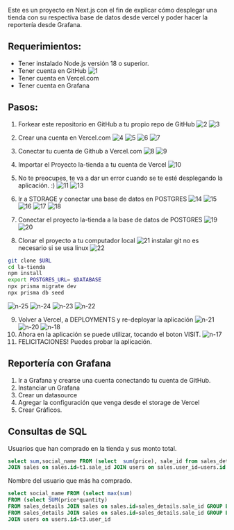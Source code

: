 Este es un proyecto en Next.js con el fin de explicar cómo desplegar una tienda con su respectiva base de datos desde vercel y poder hacer la reportería desde Grafana.


## Requerimientos:

- Tener instalado Node.js versión 18 o superior.
- Tener cuenta en GitHub
![1](docs/1.png)
- Tener cuenta en Vercel.com
- Tener cuenta en Grafana

## Pasos:
1. Forkear este repositorio en GitHub a tu propio repo de GitHub 
![2](docs/2.png)
![3](docs/3.png)

2. Crear una cuenta en Vercel.com
![4](docs/4.png)
![5](docs/5.png)
![6](docs/6.png)
![7](docs/7.png)
3. Conectar tu cuenta de Github a Vercel.com
![8](docs/8.png)
![9](docs/9.png)
4. Importar el Proyecto la-tienda a tu cuenta de Vercel
![10](docs/10.png)
5. No te preocupes, te va a dar un error cuando se te esté desplegando la aplicación.  :)
![11](docs/11.png)
![13](docs/13.png)
6. Ir a STORAGE y conectar una base de datos en POSTGRES
![14](docs/14.png)
![15](docs/15.png)
![16](docs/16.png)
![17](docs/17.png)
![18](docs/18.png)
7. Conectar el proyecto la-tienda a la base de datos de POSTGRES
![19](docs/19.png)
![20](docs/20.png)
8. Clonar el proyecto a tu computador local
![21](docs/21.png)
instalar git no es necesario si se usa linux
![22](docs/22.png)
```bash
git clone $URL
cd la-tienda
npm install
export POSTGRES_URL= $DATABASE
npx prisma migrate dev
npx prisma db seed
```

![n-25](docs/n-25.png)
![n-24](docs/n-24.png)
![n-23](docs/n-23.png)
![n-22](docs/n-22.png)

9. Volver a Vercel, a DEPLOYMENTS y re-deployar la aplicación
![n-21](docs/n-21.png)
![n-20](docs/n-20.png)
![n-18](docs/n-18.png)
10. Ahora en la aplicación se puede utilizar, tocando el boton VISIT.
![n-17](docs/n-17.png)
11. FELICITACIONES! Puedes probar la aplicación.

## Reportería con Grafana

1. Ir a Grafana y crearse una cuenta conectando tu cuenta de GitHub.
2. Instanciar un Grafana
3. Crear un datasource 
4. Agregar la configuración que venga desde el storage de Vercel
5. Crear Gráficos.

## Consultas de SQL 
Usuarios que han comprado en la tienda y sus monto total. 

```sql
select sum,social_name FROM (select  sum(price), sale_id from sales_details group by sale_id) as t1
JOIN sales on sales.id=t1.sale_id JOIN users on sales.user_id=users.id 
```

Nombre del usuario que más ha comprado.
```sql
select social_name FROM (select max(sum) 
FROM (select SUM(price*quantity) 
FROM sales_details JOIN sales on sales.id=sales_details.sale_id GROUP BY user_id) as t1) as t2 JOIN (select user_id,  SUM(price*quantity) 
FROM sales_details JOIN sales on sales.id=sales_details.sale_id GROUP BY user_id) as t3 on t3.sum=t2.max 
JOIN users on users.id=t3.user_id
```
